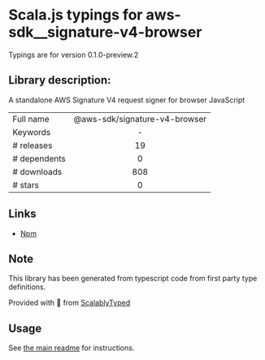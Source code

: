 
# Scala.js typings for aws-sdk__signature-v4-browser

Typings are for version 0.1.0-preview.2

## Library description:
A standalone AWS Signature V4 request signer for browser JavaScript

|                    |                 |
| ------------------ | :-------------: |
| Full name          | @aws-sdk/signature-v4-browser |
| Keywords           | - |
| # releases         | 19 |
| # dependents       | 0 |
| # downloads        | 808 |
| # stars            | 0 |

## Links
- [Npm](https://www.npmjs.com/package/%40aws-sdk%2Fsignature-v4-browser)
    


## Note
This library has been generated from typescript code from first party type definitions.

Provided with :purple_heart: from [ScalablyTyped](https://github.com/oyvindberg/ScalablyTyped)

## Usage
See [the main readme](../../readme.md) for instructions.


